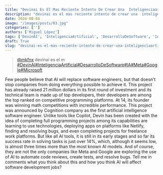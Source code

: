 ```yaml
---
title: "Devinai Es El Mas Reciente Intento De Crear Una  Inteligenciaartificial"
description: "devinai es el mas reciente intento de crear una  inteligenciaartificial"
date: 2024-08-04
image: "/images/posts/03.jpg"
categories: ['']
authors: ['Miguel López']
tags: ['DevinAI', 'InteligenciaArtificial', 'DesarrolloDeSoftware', 'IA', 'Meta', 'Google', 'Microsoft']
draft: True
slug: "devinai-es-el-mas-reciente-intento-de-crear-una-inteligenciaartificial"
---
```


<blockquote class="tiktok-embed" cite="{https://www.tiktok.com/@mkfnx/video/7346054664552467717}" data-video-id="7346054664552467717" style="max-width: 605px;min-width: 325px;" > <section> <a target="_blank" title="@mkfnx" href="https://www.tiktok.com/@mkfnx?refer=embed">@mkfnx</a> devinai es el m </section> <a title="DevinAI" target="_blank" href="https://www.tiktok.com/tag/DevinAI?refer=embed">#DevinAI</a><a title="InteligenciaArtificial" target="_blank" href="https://www.tiktok.com/tag/InteligenciaArtificial?refer=embed">#InteligenciaArtificial</a><a title="DesarrolloDeSoftware" target="_blank" href="https://www.tiktok.com/tag/DesarrolloDeSoftware?refer=embed">#DesarrolloDeSoftware</a><a title="IA" target="_blank" href="https://www.tiktok.com/tag/IA?refer=embed">#IA</a><a title="Meta" target="_blank" href="https://www.tiktok.com/tag/Meta?refer=embed">#Meta</a><a title="Google" target="_blank" href="https://www.tiktok.com/tag/Google?refer=embed">#Google</a><a title="Microsoft" target="_blank" href="https://www.tiktok.com/tag/Microsoft?refer=embed">#Microsoft</a> </blockquote> <script async src="https://www.tiktok.com/embed.js"></script>

Few people believe that AI will replace software engineers,  but that doesn't stop companies from doing everything possible to achieve it. This project has already raised 21 million dollars in its first round of investment  and its technical team is made up of top developers,  their developers are among the top ranked on competitive programming platforms.  At 14,  its founder was winning math competitions with incredible performance. This project was announced by Cognition company as the  first artificial intelligence software engineer. Unlike tools like Copilot,  Devin has been created with the idea of completing full programming projects  among its capabilities are learning to use technologies,  deploying apps on platforms like Netlify,  finding and resolving bugs,  and even completing projects for freelance work platforms. But like all AI tools,  it is still in its early stages and so far its success rate  in solving tasks is just over 14%,  which,  although it seems low,  is almost three times more than the most known AI models. And of course,  they are not the only companies like Meta and Google are exploring the  use of AI to automate code reviews,  create tests,  and resolve bugs. Tell me in comments what you think about this and how  you think AI will affect software development jobs? 